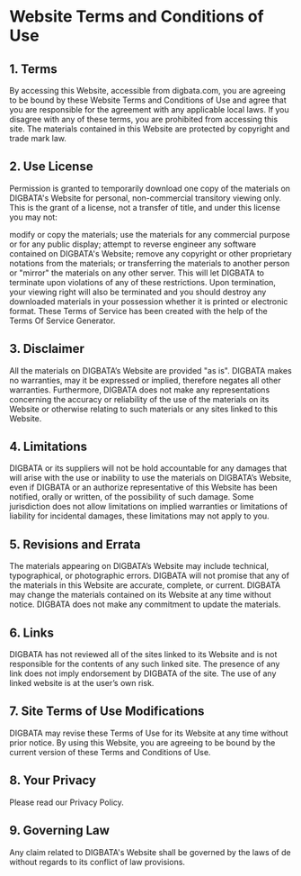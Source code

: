 # Website Terms and Conditions of Use
## 1. Terms
By accessing this Website, accessible from digbata.com, you are agreeing to be bound by these Website Terms and Conditions of Use and agree that you are responsible for the agreement with any applicable local laws. If you disagree with any of these terms, you are prohibited from accessing this site. The materials contained in this Website are protected by copyright and trade mark law.

## 2. Use License
Permission is granted to temporarily download one copy of the materials on DIGBATA's Website for personal, non-commercial transitory viewing only. This is the grant of a license, not a transfer of title, and under this license you may not:

modify or copy the materials;
use the materials for any commercial purpose or for any public display;
attempt to reverse engineer any software contained on DIGBATA's Website;
remove any copyright or other proprietary notations from the materials; or
transferring the materials to another person or "mirror" the materials on any other server.
This will let DIGBATA to terminate upon violations of any of these restrictions. Upon termination, your viewing right will also be terminated and you should destroy any downloaded materials in your possession whether it is printed or electronic format. These Terms of Service has been created with the help of the Terms Of Service Generator.

## 3. Disclaimer
All the materials on DIGBATA’s Website are provided "as is". DIGBATA makes no warranties, may it be expressed or implied, therefore negates all other warranties. Furthermore, DIGBATA does not make any representations concerning the accuracy or reliability of the use of the materials on its Website or otherwise relating to such materials or any sites linked to this Website.

## 4. Limitations
DIGBATA or its suppliers will not be hold accountable for any damages that will arise with the use or inability to use the materials on DIGBATA’s Website, even if DIGBATA or an authorize representative of this Website has been notified, orally or written, of the possibility of such damage. Some jurisdiction does not allow limitations on implied warranties or limitations of liability for incidental damages, these limitations may not apply to you.

## 5. Revisions and Errata
The materials appearing on DIGBATA’s Website may include technical, typographical, or photographic errors. DIGBATA will not promise that any of the materials in this Website are accurate, complete, or current. DIGBATA may change the materials contained on its Website at any time without notice. DIGBATA does not make any commitment to update the materials.

## 6. Links
DIGBATA has not reviewed all of the sites linked to its Website and is not responsible for the contents of any such linked site. The presence of any link does not imply endorsement by DIGBATA of the site. The use of any linked website is at the user’s own risk.

## 7. Site Terms of Use Modifications
DIGBATA may revise these Terms of Use for its Website at any time without prior notice. By using this Website, you are agreeing to be bound by the current version of these Terms and Conditions of Use.

## 8. Your Privacy
Please read our Privacy Policy.

## 9. Governing Law
Any claim related to DIGBATA's Website shall be governed by the laws of de without regards to its conflict of law provisions.